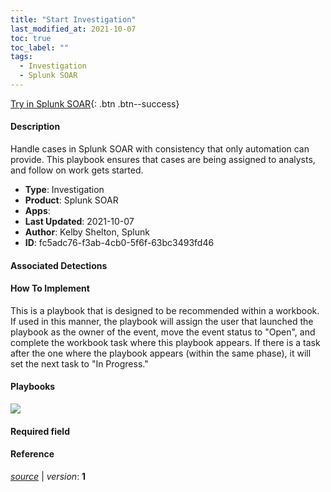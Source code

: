 ```yaml
---
title: "Start Investigation"
last_modified_at: 2021-10-07
toc: true
toc_label: ""
tags:
  - Investigation
  - Splunk SOAR
---
```


[Try in Splunk SOAR](https://www.splunk.com/en_us/software/splunk-security-orchestration-and-automation.html){: .btn .btn--success}

#### Description

Handle cases in Splunk SOAR with consistency that only automation can provide. This playbook ensures that cases are being assigned to analysts, and follow on work gets started.

- **Type**: Investigation
- **Product**: Splunk SOAR
- **Apps**: 
- **Last Updated**: 2021-10-07
- **Author**: Kelby Shelton, Splunk
- **ID**: fc5adc76-f3ab-4cb0-5f6f-63bc3493fd46

#### Associated Detections


#### How To Implement
This is a playbook that is designed to be recommended within a workbook. If used in this manner, the playbook will assign the user that launched the playbook as the owner of the event, move the event status to &#34;Open&#34;, and complete the workbook task where this playbook appears. If there is a task after the one where the playbook appears (within the same phase), it will set the next task to &#34;In Progress.&#34;

#### Playbooks
![](https://raw.githubusercontent.com/splunk/security_content/develop/playbooks/start_investigation.png)

#### Required field


#### Reference



[*source*](https://github.com/splunk/security_content/tree/develop/playbooks/start_investigation.yml) \| *version*: **1**
